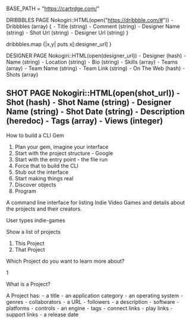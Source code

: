 BASE_PATH = "https://cartrdge.com/"

DRIBBBLES PAGE
Nokogiri::HTML(open("https://dribbble.com/#"))
	⁃	Dribbbles (array) {
	  	⁃	Title (string)
	  	⁃	Comment (string)
	  	⁃	Designer Name (string)
	  	⁃	Shot Url (string)
	  	⁃	Designer Url (string) }

dribbbles.map {|x,y| puts x[:designer_url] }

DESIGNER PAGE
Nokogiri::HTML(open(designer_url))
	⁃	Designer (hash)
  	⁃	Name (string)
  	⁃	Location (string)
		⁃	Bio (string)
  	⁃	Skills (array)
  	⁃	Teams (array)
    	⁃	Team Name (string)
    	⁃	Team Link (string)
  	⁃	On The Web (hash)
  	⁃	Shots (array)

SHOT PAGE
Nokogiri::HTML(open(shot_url))
	⁃	Shot (hash)
  	⁃	Shot Name (string)
  	⁃	Designer Name (string)
  	⁃	Shot Date (string)
  	⁃	Description (heredoc)
  	⁃	Tags (array)
		⁃	Views (integer)
------------------------------------------------------------------------------
How to build a CLI Gem

1. Plan your gem, imagine your interface
2. Start with the project structure - Google
3. Start with the entry point - the file run
4. Force that to build the CLI
5. Stub out the interface
6. Start making things real
7. Discover objects
8. Program

A command line interface for listing Indie Video Games and details about the projects and their creators.

User types indie-games

Show a list of projects

1. This Project
2. That Project

Which Project do you want to learn more about?

1

What is a Project?

A Project has:
	⁃ a title
	⁃	an application category
	⁃	an operating system
	⁃	genres
	⁃	collaborators
	⁃	a URL
		⁃	followers
		⁃	a description
		⁃	software
		⁃	platforms
		⁃	controls
		⁃	an engine
		⁃	tags
		⁃	connect links
		⁃	play links
		⁃	support links
		⁃	a release date
